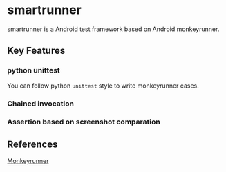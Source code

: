smartrunner
===========

smartrunner is a Android test framework based on Android monkeyrunner.

## Key Features

### python unittest
You can follow python `unittest` style to write monkeyrunner cases.

### Chained invocation

### Assertion based on screenshot comparation

## References

[Monkeyrunner][]

[Monkeyrunner]: http://developer.android.com/tools/help/monkeyrunner_concepts.html "monkeyrunner"
[Android]: http://www.android.com "Google Android"
